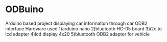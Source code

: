 ODBuino
=======

Arduino based project displaying car information through car ODB2 interface
Hardware used
1)arduino nano 
2)bluetooth HC-05 board
3)i2c to lcd adapter
4)lcd display 4x20
5)bluetooth ODB2 adaptor for vehicle